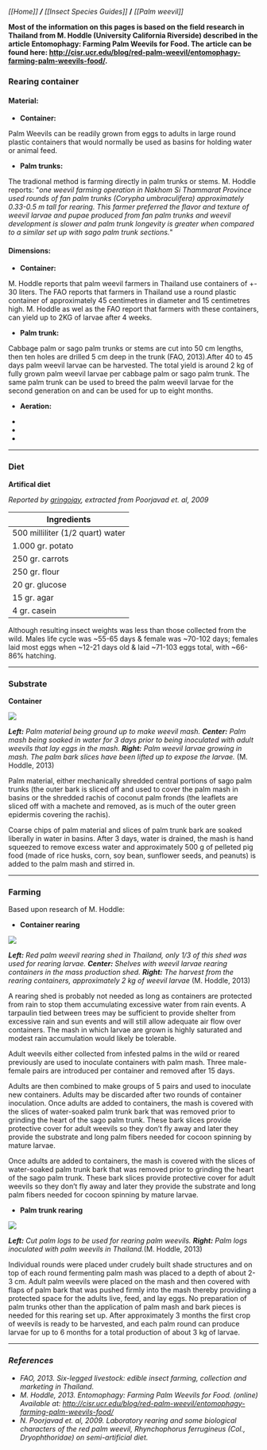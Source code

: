 _[[Home]] **/** [[Insect Species Guides]]_ **/** _[[Palm weevil]]_

**Most of the information on this pages is based on the field research in Thailand from M. Hoddle (University California Riverside) described in the article Entomophagy: Farming Palm Weevils for Food. The article can be found here: http://cisr.ucr.edu/blog/red-palm-weevil/entomophagy-farming-palm-weevils-food/.**

### Rearing container

#### **Material**:

* **Container:**

Palm Weevils can be readily grown from eggs to adults in large round plastic containers that would normally be used as basins for holding water or animal feed.


* **Palm trunks:**

The tradional method is farming directly in palm trunks or stems. M. Hoddle reports: "_one weevil farming operation in Nakhom Si Thammarat Province used rounds of fan palm trunks (Corypha umbraculifera) approximately 0.33-0.5 m tall for rearing. This farmer preferred the flavor and texture of weevil larvae and pupae produced from fan palm trunks and weevil development is slower and palm trunk longevity is greater when compared to a similar set up with sago palm trunk sections._"



#### Dimensions: 

* **Container:**

M. Hoddle reports that palm weevil farmers in Thailand use containers of +- 30 liters. The FAO reports that farmers in Thailand use a round plastic container of approximately 45 centimetres in diameter and 15 centimetres high. M. Hoddle as wel as the FAO report that farmers with these containers, can yield up to 2KG of larvae after 4 weeks.

* **Palm trunk:**

Cabbage palm or sago palm trunks or stems are cut into 50 cm lengths, then ten holes are drilled 5 cm deep in the trunk (FAO, 2013).After 40 to 45 days palm weevil larvae can be harvested. The total yield is around 2 kg of fully grown palm weevil larvae per cabbage palm or sago palm trunk. The same palm trunk can be used to breed the palm weevil larvae for the second generation on and can be used for up to eight months.

* **Aeration:**

-
-
-

***
### **Diet**

**Artifical diet**

_Reported by [gringojay](http://forum.openbugfarm.com/index.php?p=/profile/68/gringojay), extracted from Poorjavad et. al, 2009_

Ingredients|
-----------|
500 milliliter (1/2 quart) water|
1.000 gr. potato|
250 gr. carrots|
250 gr. flour|
20 gr. glucose|
15 gr. agar|
4 gr. casein|

Although resulting insect weights was less than those collected from the wild. 
Males life cycle was ~55-65 days & female was ~70-102 days; females laid most eggs when ~12-21 days old & laid ~71-103 eggs total, with ~66-86% hatching.

***

### **Substrate**

**Container**

![](https://github.com/TinyFarms/OpenBugFarm/blob/dd7fbb8dba7fd6af95baaf1751f01ecbc6dace4c/Wiki%20Pictures/red_palm_weevil_container_production.jpg)

_**Left:** Palm material being ground up to make weevil mash. **Center:** Palm mash being soaked in water for 3 days prior to being inoculated with adult weevils that lay eggs in the mash. **Right:** Palm weevil larvae growing in mash. The palm bark slices have been lifted up to expose the larvae._ (M. Hoddle, 2013)

Palm material, either mechanically shredded central portions of sago palm trunks (the outer bark is sliced off and used to cover the palm mash in basins or the shredded rachis of coconut palm fronds (the leaflets are sliced off with a machete and removed, as is much of the outer green epidermis covering the rachis).

Coarse chips of palm material and slices of palm trunk bark are soaked liberally in water in basins. After 3 days, water is drained, the mash is hand squeezed to remove excess water and approximately 500 g of pelleted pig food (made of rice husks, corn, soy bean, sunflower seeds, and peanuts) is added to the palm mash and stirred in.


***

### **Farming**

Based upon research of M. Hoddle:

* **Container rearing**

![](https://github.com/TinyFarms/OpenBugFarm/blob/dd7fbb8dba7fd6af95baaf1751f01ecbc6dace4c/Wiki%20Pictures/low_cost_rearing_red_palm_weevils.jpg)

_**Left:** Red palm weevil rearing shed in Thailand, only 1/3 of this shed was used for rearing larvae. **Center:** Shelves with weevil larvae rearing containers in the mass production shed. **Right:** The harvest from the rearing containers, approximately 2 kg of weevil larvae_ (M. Hoddle, 2013)

A rearing shed is probably not needed as long as containers are protected from rain to stop them accumulating excessive water from rain events. A tarpaulin tied between trees may be sufficient to provide shelter from excessive rain and sun events and will still allow adequate air flow over containers. The mash in which larvae are grown is highly saturated and modest rain accumulation would likely be tolerable.

Adult weevils either collected from infested palms in the wild or reared previously are used to inoculate containers with palm mash. Three male-female pairs are introduced per container and removed after 15 days. 

Adults are then combined to make groups of 5 pairs and used to inoculate new containers. Adults may be discarded after two rounds of container inoculation. Once adults are added to containers, the mash is covered with the slices of water-soaked palm trunk bark that was removed prior to grinding the heart of the sago palm trunk. These bark slices provide protective cover for adult weevils so they don’t fly away and later they provide the substrate and long palm fibers needed for cocoon spinning by mature larvae.

Once adults are added to containers, the mash is covered with the slices of water-soaked palm trunk bark that was removed prior to grinding the heart of the sago palm trunk. These bark slices provide protective cover for adult weevils so they don’t fly away and later they provide the substrate and long palm fibers needed for cocoon spinning by mature larvae.

* **Palm trunk rearing**

![](https://github.com/TinyFarms/OpenBugFarm/blob/dd7fbb8dba7fd6af95baaf1751f01ecbc6dace4c/Wiki%20Pictures/red_palm_weevil_rearing_palms.jpg)

_**Left:** Cut palm logs to be used for rearing palm weevils. **Right:** Palm logs inoculated with palm weevils in Thailand._(M. Hoddle, 2013)

Individual rounds were placed under crudely built shade structures and on top of each round fermenting palm mash was placed to a depth of about 2-3 cm. Adult palm weevils were placed on the mash and then covered with flaps of palm bark that was pushed firmly into the mash thereby providing a protected space for the adults live, feed, and lay eggs. No preparation of palm trunks other than the application of palm mash and bark pieces is needed for this rearing set up. After approximately 3 months the first crop of weevils is ready to be harvested, and each palm round can produce larvae for up to 6 months for a total production of about 3 kg of larvae. 


***


### *References*
 


* _FAO, 2013. Six-legged livestock: edible insect farming, collection and marketing in Thailand._
* _M. Hoddle, 2013. Entomophagy: Farming Palm Weevils for Food. (online) Available at: http://cisr.ucr.edu/blog/red-palm-weevil/entomophagy-farming-palm-weevils-food/_
* _N. Poorjavad et. al, 2009. Laboratory rearing and some biological characters of the red palm weevil, Rhynchophorus ferrugineus (Col., Dryophthoridae) on semi-artificial diet._